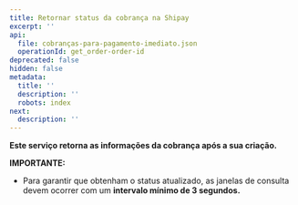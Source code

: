 ```yaml
---
title: Retornar status da cobrança na Shipay
excerpt: ''
api:
  file: cobranças-para-pagamento-imediato.json
  operationId: get_order-order-id
deprecated: false
hidden: false
metadata:
  title: ''
  description: ''
  robots: index
next:
  description: ''
---
```

**Este serviço retorna as informações da cobrança após a sua criação.**

**IMPORTANTE:**

- Para garantir que obtenham o status atualizado, as janelas de consulta devem ocorrer com um **intervalo mínimo de 3 segundos.**